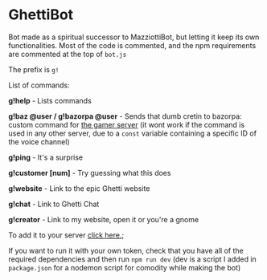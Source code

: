 # GhettiBot
 Bot made as a spiritual successor to MazziottiBot, but letting it keep its own functionalities. Most of the code is commented, and the npm requirements are commented at the top of `bot.js`
 
 The prefix is `g!`
 
 List of commands:
 
**g!help** - Lists commands
 
**g!baz @user / g!bazorpa @user** - Sends that dumb cretin to bazorpa: custom command for [the gamer server](https://discord.gg/nJQvwGb32g) (it wont work if the command is used in any other server, due to a `const` variable containing a specific ID of the voice channel)

**g!ping** - It's a surprise

**g!customer [num]** - Try guessing what this does
 
**g!website** - Link to the epic Ghetti website
 
**g!chat** - Link to Ghetti Chat
 
**g!creator** - Link to my website, open it or you're a gnome
 

To add it to your server [click here.](https://discord.com/api/oauth2/authorize?client_id=941733393228505158&permissions=8&scope=bot);

If you want to run it with your own token, check that you have all of the required dependencies and then run `npm run dev` (dev is a script I added in `package.json` for a nodemon script for comodity while making the bot)
